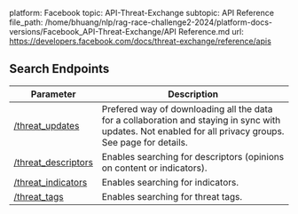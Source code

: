 platform: Facebook
topic: API-Threat-Exchange
subtopic: API Reference
file_path: /home/bhuang/nlp/rag-race-challenge2-2024/platform-docs-versions/Facebook_API-Threat-Exchange/API Reference.md
url: https://developers.facebook.com/docs/threat-exchange/reference/apis

## Search Endpoints

| Parameter | Description |
| --- | --- |
| [/threat\_updates](https://developers.facebook.com/docs/threat-exchange/reference/apis/threat-updates/v9.0) | Prefered way of downloading all the data for a collaboration and staying in sync with updates. Not enabled for all privacy groups. See page for details. |
| [/threat\_descriptors](https://developers.facebook.com/docs/threat-exchange/reference/apis/threat-descriptors) | Enables searching for descriptors (opinions on content or indicators). |
| [/threat\_indicators](https://developers.facebook.com/docs/threat-exchange/reference/apis/threat-indicators) | Enables searching for indicators. |
| [/threat\_tags](https://developers.facebook.com/docs/threat-exchange/reference/apis/threat-tags) | Enables searching for threat tags. |